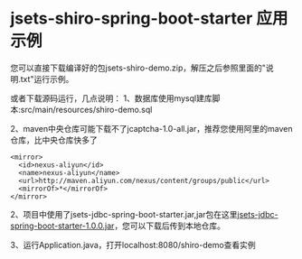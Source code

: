 # jsets-shiro-spring-boot-starter 应用示例

您可以直接下载编译好的包jsets-shiro-demo.zip，解压之后参照里面的"说明.txt"运行示例。

或者下载源码运行，几点说明：
1、数据库使用mysql建库脚本:src/main/resources/shiro-demo.sql

2、maven中央仓库可能下载不了jcaptcha-1.0-all.jar，推荐您使用阿里的maven仓库，比中央仓库快多了
```	
<mirror>      
  <id>nexus-aliyun</id>    
  <name>nexus-aliyun</name>  
  <url>http://maven.aliyun.com/nexus/content/groups/public</url>    
  <mirrorOf>*</mirrorOf>      
</mirror> 
  ```	
 2、项目中使用了jsets-jdbc-spring-boot-starter.jar,jar包在这里[jsets-jdbc-spring-boot-starter-1.0.0.jar](https://github.com/wj596/packages/blob/master/jsets-jdbc-spring-boot-starter-1.0.0.jar?_blank)，您可以下载后传到本地仓库。
 
 3、运行Application.java，打开localhost:8080/shiro-demo查看实例

  
